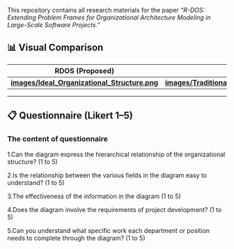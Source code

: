 This repository contains all research materials for the paper *“R-DOS: Extending Problem Frames for Organizational Architecture Modeling in Large-Scale Software Projects.”*

## 📊 Visual Comparison

| RDOS (Proposed)                                              | Traditional                                                  |
| ------------------------------------------------------------ | ------------------------------------------------------------ |
| **[images/Ideal_Organizational_Structure.png](https://www.kimi.com/chat/images/Ideal_Organizational_Structure.png)** | **[images/Traditional_Organizational_Structure.png](https://www.kimi.com/chat/images/Traditional_Organizational_Structure.png)** |

------

## 📋 Questionnaire (Likert 1–5)

### The content of questionnaire 

1.Can the diagram express the hierarchical relationship of the organizational structure? (1 to 5)

2.Is the relationship between the various fields in the diagram easy to understand? (1 to 5)

3.The effectiveness of the information in the diagram (1 to 5)

4.Does the diagram involve the requirements of project development? (1 to 5)

5.Can you understand what specific work each department or position needs to complete through the diagram? (1 to 5)

